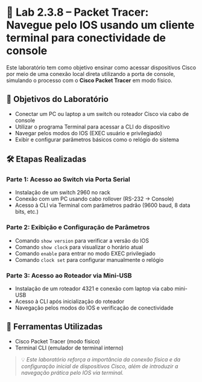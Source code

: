 # 🧪 Lab 2.3.8 – Packet Tracer: Navegue pelo IOS usando um cliente terminal para conectividade de console

Este laboratório tem como objetivo ensinar como acessar dispositivos Cisco por meio de uma conexão local direta utilizando a porta de console, simulando o processo com o **Cisco Packet Tracer** em modo físico.

## 🎯 Objetivos do Laboratório

- Conectar um PC ou laptop a um switch ou roteador Cisco via cabo de console
- Utilizar o programa Terminal para acessar a CLI do dispositivo
- Navegar pelos modos do IOS (EXEC usuário e privilegiado)
- Exibir e configurar parâmetros básicos como o relógio do sistema

## 🛠️ Etapas Realizadas

### Parte 1: Acesso ao Switch via Porta Serial
- Instalação de um switch 2960 no rack
- Conexão com um PC usando cabo rollover (RS-232 → Console)
- Acesso à CLI via Terminal com parâmetros padrão (9600 baud, 8 data bits, etc.)

### Parte 2: Exibição e Configuração de Parâmetros
- Comando `show version` para verificar a versão do IOS
- Comando `show clock` para visualizar o horário atual
- Comando `enable` para entrar no modo EXEC privilegiado
- Comando `clock set` para configurar manualmente o relógio

### Parte 3: Acesso ao Roteador via Mini-USB
- Instalação de um roteador 4321 e conexão com laptop via cabo mini-USB
- Acesso à CLI após inicialização do roteador
- Navegação pelos modos do IOS e verificação de conectividade

## 🧰 Ferramentas Utilizadas

- Cisco Packet Tracer (modo físico)
- Terminal CLI (emulador de terminal interno)

> 💡 *Este laboratório reforça a importância da conexão física e da configuração inicial de dispositivos Cisco, além de introduzir a navegação prática pelo IOS via terminal.*
